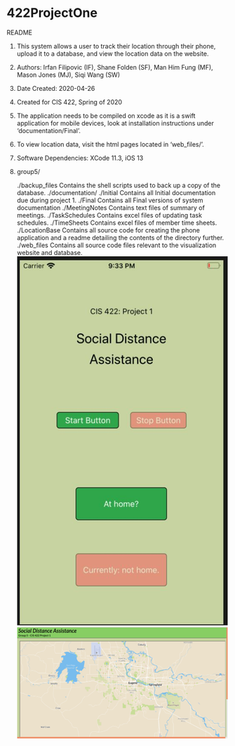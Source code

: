 # 422ProjectOne
README
1. This system allows a user to track their location through their phone, upload it to a database, and view the location data on the website.
2. Authors: Irfan Filipovic (IF), Shane Folden (SF), Man Him Fung (MF), Mason Jones (MJ), Siqi Wang (SW)
3. Date Created: 2020-04-26
4. Created for CIS 422, Spring of 2020
5. The application needs to be compiled on xcode as it is a swift application for mobile devices, look at installation instructions under ‘documentation/Final’.
6. To view location data, visit the html pages located in ‘web_files/’.
7. Software Dependencies: XCode 11.3, iOS 13
8.
	group5/

	./backup_files
		Contains the shell scripts used to back up a copy of the database.
	./documentation/
		./Initial
			Contains all Initial documentation due during project 1.
		./Final
			Contains all Final versions of system documentation
		./MeetingNotes
			Contains text files of summary of meetings.
		./TaskSchedules
			Contains excel files of updating task schedules.
		./TimeSheets
			Contains excel files of member time sheets.
	./LocationBase
		Contains all source code for creating the phone application and a readme detailing the contents of the directory further.
	./web_files
		Contains all source code files relevant to the visualization website and database.
![Image of APP](https://github.com/manhimf/CIS-422-Project/blob/main/image/APP%20interface.png)
![Image of web](https://github.com/manhimf/CIS-422-Project/blob/main/image/web.png)
